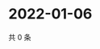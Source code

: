 # 2022-01-06

共 0 条

<!-- BEGIN WEIBO -->
<!-- 最后更新时间 Thu Jan 06 2022 20:04:02 GMT+0800 (China Standard Time) -->

<!-- END WEIBO -->
